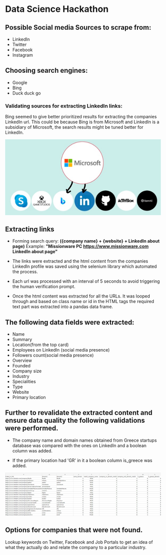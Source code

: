 # Data Science Hackathon
## Possible Social media Sources to scrape from:
* LinkedIn
* Twitter
* Facebook
* Instagram

## Choosing search engines:
* Google
* Bing
* Duck duck go

### Validating sources for extracting LinkedIn links:
Bing seemed to give better prioritized results for extracting the companies LinkedIn url. This could be because Bing is from Microsoft and LinkedIn is a subsidiary of Microsoft, the search results might be tuned better for LinkedIn.

<p align="center">
  <img src="https://github.com/paul2596/Data-Science-Hackathon/blob/main/img/linkedIn_bing_microsoft.jpg" width="650" alt="alt text">
</p>

## Extracting links
* Forming search query: **({company name} + {website} + LinkedIn about page)**
  Example: **"Missionware PC https://www.missionware.com LinkedIn about page"**  
  
* The links were extracted and the html content from the companies LinkedIn profile was saved using the selenium library which automated the process.
* Each url was processed with an interval of 5 seconds to avoid triggering the human verification prompt.
* Once the html content was extracted for all the URLs. It was looped through and based on class name or id in the HTML tags the required text part was extracted into a pandas data frame.

## The following data fields were extracted:
* Name
* Summary
* Location(from the top card)
* Employees on LinkedIn (social media presence)
* Followers count(social media presence)
* Overview 
* Founded
* Company size
* Industry
* Specialities
* Type
* Website
* Primary location


## Further to revalidate the extracted content and ensure data quality the following validations were performed.

* The company name and domain names obtained from Greece startups database was compared with the ones on LinkedIn and a boolean column was added.

* If the primary location had 'GR' in it a boolean column is_greece was added.

<p align="center">
  <img src="https://github.com/paul2596/Data-Science-Hackathon/blob/main/img/linkedInValidation.jpg" width="950" alt="alt text">
</p>

## Options for companies that were not found.
Lookup keywords on Twitter, Facebook and Job Portals to get an idea of what they actually do and relate the company to a particular industry.

